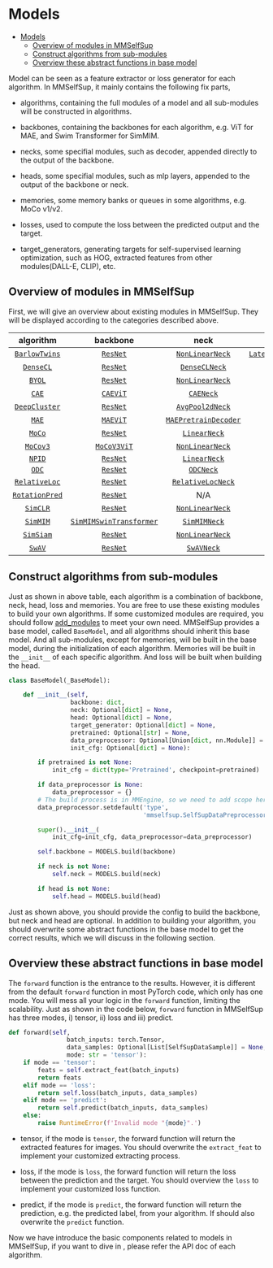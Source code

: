 # Models

- [Models](#models)
  - [Overview of modules in MMSelfSup](#overview-of-modules-in-mmselfsup)
  - [Construct algorithms from sub-modules](#construct-algorithms-from-sub-modules)
  - [Overview these abstract functions in base model](#overview-these-abstract-functions-in-base-model)

Model can be seen as a feature extractor or loss generator for each algorithm. In MMSelfSup, it mainly
contains the following fix parts,

- algorithms, containing the full modules of a model and all sub-modules will be
  constructed in algorithms.

- backbones, containing the backbones for each algorithm, e.g. ViT for MAE, and Swim Transformer for SimMIM.

- necks, some specifial modules, such as decoder, appended directly to the output of the backbone.

- heads, some specifial modules, such as mlp layers, appended to the output of the backbone or neck.

- memories, some memory banks or queues in some algorithms, e.g. MoCo v1/v2.

- losses, used to compute the loss between the predicted output and the target.

- target_generators, generating targets for self-supervised learning optimization, such as HOG, extracted features from other modules(DALL-E, CLIP), etc.

## Overview of modules in MMSelfSup

First, we will give an overview about existing modules in MMSelfSup. They will be displayed according to the categories
described above.

|       algorithm        |            backbone             |             neck             |                 head                 |                loss                |         memory         |
| :--------------------: | :-----------------------------: | :--------------------------: | :----------------------------------: | :--------------------------------: | :--------------------: |
| [`BarlowTwins`](TODO)  |        [`ResNet`](TODO)         |   [`NonLinearNeck`](TODO)    | [`LatentCrossCorrelationHead`](TODO) |   [`CrossCorrelationLoss`](TODO)   |          N/A           |
|   [`DenseCL`](TODO)    |        [`ResNet`](TODO)         |    [`DenseCLNeck`](TODO)     |      [`ContrastiveHead`](TODO)       |     [`CrossEntropyLoss`](TODO)     |          N/A           |
|     [`BYOL`](TODO)     |        [`ResNet`](TODO)         |   [`NonLinearNeck`](TODO)    |     [`LatentPredictHead`](TODO)      |   [`CosineSimilarityLoss`](TODO)   |          N/A           |
|     [`CAE`](TODO)      |        [`CAEViT`](TODO)         |      [`CAENeck`](TODO)       |          [`CAEHead`](TODO)           |         [`CAELoss`](TODO)          |          N/A           |
| [`DeepCluster`](TODO)  |        [`ResNet`](TODO)         |   [`AvgPool2dNeck`](TODO)    |          [`ClsHead`](TODO)           |     [`CrossEntropyLoss`](TODO)     |          N/A           |
|     [`MAE`](TODO)      |        [`MAEViT`](TODO)         | [`MAEPretrainDecoder`](TODO) |      [`MAEPretrainHead`](TODO)       |  [`MAEReconstructionLoss`](TODO)   |          N/A           |
|     [`MoCo`](TODO)     |        [`ResNet`](TODO)         |     [`LinearNeck`](TODO)     |      [`ContrastiveHead`](TODO)       |     [`CrossEntropyLoss`](TODO)     |          N/A           |
|    [`MoCov3`](TODO)    |       [`MoCoV3ViT`](TODO)       |   [`NonLinearNeck`](TODO)    |         [`MoCoV3Head`](TODO)         |     [`CrossEntropyLoss`](TODO)     |          N/A           |
|     [`NPID`](TODO)     |        [`ResNet`](TODO)         |     [`LinearNeck`](TODO)     |      [`ContrastiveHead`](TODO)       |     [`CrossEntropyLoss`](TODO)     | [`SimpleMemory`](TODO) |
|     [`ODC`](TODO)      |        [`ResNet`](TODO)         |      [`ODCNeck`](TODO)       |          [`ClsHead`](TODO)           |     [`CrossEntropyLoss`](TODO)     |  [`ODCMemory`](TODO)   |
| [`RelativeLoc`](TODO)  |        [`ResNet`](TODO)         |  [`RelativeLocNeck`](TODO)   |          [`ClsHead`](TODO)           |     [`CrossEntropyLoss`](TODO)     |          N/A           |
| [`RotationPred`](TODO) |        [`ResNet`](TODO)         |             N/A              |          [`ClsHead`](TODO)           |     [`CrossEntropyLoss`](TODO)     |          N/A           |
|    [`SimCLR`](TODO)    |        [`ResNet`](TODO)         |   [`NonLinearNeck`](TODO)    |      [`ContrastiveHead`](TODO)       |     [`CrossEntropyLoss`](TODO)     |          N/A           |
|    [`SimMIM`](TODO)    | [`SimMIMSwinTransformer`](TODO) |     [`SimMIMNeck`](TODO)     |         [`SimMIMHead`](TODO)         | [`SimMIMReconstructionLoss`](TODO) |          N/A           |
|   [`SimSiam`](TODO)    |        [`ResNet`](TODO)         |   [`NonLinearNeck`](TODO)    |     [`LatentPredictHead`](TODO)      |   [`CosineSimilarityLoss`](TODO)   |          N/A           |
|     [`SwAV`](TODO)     |        [`ResNet`](TODO)         |      [`SwAVNeck`](TODO)      |          [`SwAVHead`](TODO)          |         [`SwAVLoss`](TODO)         |          N/A           |

## Construct algorithms from sub-modules

Just as shown in above table, each algorithm is a combination of backbone, neck, head, loss and memories. You are free to use these existing modules to build your own algorithms. If some customized modules are required, you should follow [add_modules](./add_modules.md) to meet your own need.
MMSelfSup provides a base model, called `BaseModel`, and all algorithms
should inherit this base model. And all sub-modules, except for memories, will be built in the base model, during the initialization of each algorithm. Memories will be built in the `__init__` of each specific algorithm. And loss will be built when building the head.

```python
class BaseModel(_BaseModel):

    def __init__(self,
                 backbone: dict,
                 neck: Optional[dict] = None,
                 head: Optional[dict] = None,
                 target_generator: Optional[dict] = None,
                 pretrained: Optional[str] = None,
                 data_preprocessor: Optional[Union[dict, nn.Module]] = None,
                 init_cfg: Optional[dict] = None):

        if pretrained is not None:
            init_cfg = dict(type='Pretrained', checkpoint=pretrained)

        if data_preprocessor is None:
            data_preprocessor = {}
        # The build process is in MMEngine, so we need to add scope here.
        data_preprocessor.setdefault('type',
                                     'mmselfsup.SelfSupDataPreprocessor')

        super().__init__(
            init_cfg=init_cfg, data_preprocessor=data_preprocessor)

        self.backbone = MODELS.build(backbone)

        if neck is not None:
            self.neck = MODELS.build(neck)

        if head is not None:
            self.head = MODELS.build(head)

```

Just as shown above, you should provide the config to build the backbone, but neck and head are optional. In addition to building
your algorithm, you should overwrite some abstract functions in the base model to get the correct results, which we will discuss in the
following section.

## Overview these abstract functions in base model

The `forward` function is the entrance to the results. However, it is different from the default `forward` function in most PyTorch code, which
only has one mode. You will mess all your logic in the `forward` function, limiting the scalability. Just as shown in the code below, `forward` function in MMSelfSup has three modes, i) tensor, ii) loss and iii) predict.

```python
def forward(self,
                batch_inputs: torch.Tensor,
                data_samples: Optional[List[SelfSupDataSample]] = None,
                mode: str = 'tensor'):
    if mode == 'tensor':
        feats = self.extract_feat(batch_inputs)
        return feats
    elif mode == 'loss':
        return self.loss(batch_inputs, data_samples)
    elif mode == 'predict':
        return self.predict(batch_inputs, data_samples)
    else:
        raise RuntimeError(f'Invalid mode "{mode}".')
```

- tensor, if the mode is `tensor`, the forward function will return the extracted features for images.
  You should overwrite the `extract_feat` to implement your customized extracting process.

- loss, if the mode is `loss`, the forward function will return the loss between the prediction and the target.
  You should overview the `loss` to implement your customized loss function.

- predict, if the mode is `predict`, the forward function will return the prediction, e.g. the predicted label, from
  your algorithm. If should also overwrite the `predict` function.

Now we have introduce the basic components related to models in MMSelfSup, if you want to dive in , please refer the API doc of each algorithm.
